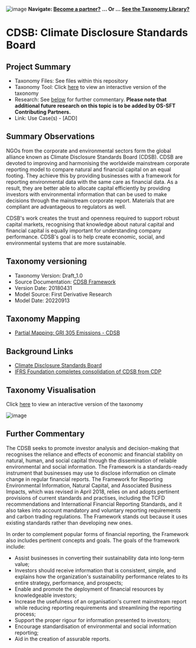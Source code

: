 ![image](https://user-images.githubusercontent.com/112073913/188821900-0c411acf-fbdd-4163-adc9-3ba4e2be78df.png)
**Navigate: [Become a partner?](https://github.com/OS-SFT/06-COLLABORATORS-PARTNERS)**
**... Or ... [See the Taxonomy Library?](https://github.com/orgs/OS-SFT/projects/2)**

# CDSB: Climate Disclosure Standards Board

## Project Summary
- Taxonomy Files: See files within this repository
- Taxonomy Tool: Click [here](https://os-sft.solidatus.com/viewer/share/otJ80AdMenjnCwQ3HIAR1T9MOraP6eNh) to view an interactive version of the taxonomy
- Research: See [below](https://github.com/OS-SFT/Taxonomy-Mappings-Library/tree/main/Single%20Taxonomies/CDSB#further-commentary) for further commentary. **Please note that additional future research on this topic is to be added by OS-SFT Contributing Partners.**
- Link: Use Case(s) - [ADD]

## Summary Observations
NGOs from the corporate and environmental sectors form the global alliance known as Climate Disclosure Standards Board (CDSB). CDSB are devoted to improving and harmonising the worldwide mainstream corporate reporting model to compare natural and financial capital on an equal footing.
They achieve this by providing businesses with a framework for reporting environmental data with the same care as financial data. As a result, they are better able to allocate capital efficiently by providing investors with environmental information that can be used to make decisions through the mainstream corporate report. Materials that are compliant are advantageous to regulators as well.

CDSB's work creates the trust and openness required to support robust capital markets, recognising that knowledge about natural capital and financial capital is equally important for understanding company performance. CDSB's goal is to help create economic, social, and environmental systems that are more sustainable.


## Taxonomy versioning

- Taxonomy Version: Draft_1.0
- Source Documentation: [CDSB Framework](https://www.cdsb.net/sites/default/files/cdsb_framework_2.1.pdf)
- Version Date: 20180431
- Model Source: First Derivative Research
- Model Date: 20220913

## Taxonomy Mapping 
- [Partial Mapping: GRI 305 Emissions - CDSB](https://github.com/OS-SFT/Taxonomy-Mappings-Library/tree/main/Taxonomy%20Mappings%20-%20Double/GRI%20-%20CDSB) 

## Background Links
- [Climate Disclosure Standards Board](https://www.cdsb.net/)
- [IFRS Foundation completes consolidation of CDSB from CDP](https://www.cdp.net/en/articles/governments/ifrs-foundation-completes-consolidation-of-cdsb-from-cdp)

## Taxonomy Visualisation

Click [here](https://os-sft.solidatus.com/viewer/share/otJ80AdMenjnCwQ3HIAR1T9MOraP6eNh) to view an interactive version of the taxonomy

![image](https://github.com/OS-SFT/Taxonomy-Mappings-Library/assets/112079442/fe0d0400-0f3a-4199-971f-9de926a728da)

## Further Commentary
The CDSB seeks to promote investor analysis and decision-making that recognises the reliance and effects of economic and financial stability on natural, human, and social capital through the dissemination of reliable environmental and social information. The Framework is a standards-ready instrument that businesses may use to disclose information on climate change in regular financial reports. The Framework for Reporting Environmental Information, Natural Capital, and Associated Business Impacts, which was revised in April 2018, relies on and adopts pertinent provisions of current standards and practises, including the TCFD recommendations and International Financial Reporting Standards, and it also takes into account mandatory and voluntary reporting requirements and carbon trading regulations. The Framework stands out because it uses existing standards rather than developing new ones.

In order to complement popular forms of financial reporting, the Framework also includes pertinent concepts and goals.
The goals of the framework include:
* Assist businesses in converting their sustainability data into long-term value;
* Investors should receive information that is consistent, simple, and explains how the organization's sustainability performance relates to its entire strategy, performance, and prospects;
* Enable and promote the deployment of financial resources by knowledgeable investors;
* Increase the usefulness of an organisation's current mainstream report while reducing reporting requirements and streamlining the reporting process;
* Support the proper rigour for information presented to investors; 
* Encourage standardisation of environmental and social information reporting; 
* Aid in the creation of assurable reports.
